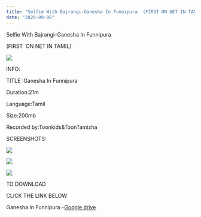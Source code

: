 ```yaml
---
title: "Selfie With Bajrangi-Ganesha In Funnipura  (FIRST ON NET IN TAMIL)"
date: "2020-09-06"
---
```


 Selfie With Bajrangi–Ganesha In Funnipura 

 (FIRST  ON NET IN TAMIL)

![](https://1.bp.blogspot.com/-LotXvvcqAl4/X00PjxsLpFI/AAAAAAAAAG4/F4_eKTbudLsixJ3feFKcUsTXq_UcT7dPwCLcBGAsYHQ/s640/vlcsnap-2020-08-31-20h20m26s729.png)

  

INFO:

TITLE :Ganesha In Funnipura 

Duration:21m

Language:Tamil

Size:200mb

Recorded by:Toonkids&ToonTamizha

  

SCREENSHOTS:

![](https://1.bp.blogspot.com/-p8lREVrthIw/X00RQqJ2LAI/AAAAAAAAAHM/2jXQEuqnE_UJcp-L335sPRq85IBdCYwPwCLcBGAsYHQ/s640/vlcsnap-2020-08-31-20h20m47s562.png)

![](https://1.bp.blogspot.com/-apksq4vUra8/X00RQXZ45FI/AAAAAAAAAHI/jpuhh3sKAcEvpgkHnkC9TKObKU7jYg6OgCLcBGAsYHQ/s640/vlcsnap-2020-08-31-20h21m22s287.png)

![](https://1.bp.blogspot.com/-EKNxp1rZ2-w/X00RQYo8GuI/AAAAAAAAAHE/sb2J7_6GFRobfg9HzxKy8utqsIZIl0n5wCLcBGAsYHQ/s640/vlcsnap-2020-08-31-20h22m19s886.png)

TO DOWNLOAD 

CLICK THE LINK BELOW

  

Ganesha In Funnipura –[Google drive](https://drive.google.com/file/d/1MyndrzR-_9jnjgxkC16X8hqhJQOLvIaN/view?usp=sharing)
